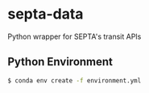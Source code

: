 # septa-data
Python wrapper for SEPTA's transit APIs


## Python Environment
```bash
$ conda env create -f environment.yml
```
